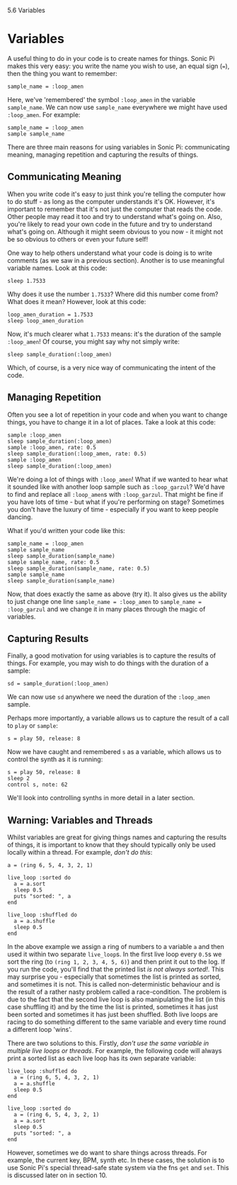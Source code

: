 5.6 Variables

# Variables

A useful thing to do in your code is to create names for things. Sonic
Pi makes this very easy: you write the name you wish to use, an equal
sign (`=`), then the thing you want to remember:

```
sample_name = :loop_amen
```

Here, we've 'remembered' the symbol `:loop_amen` in the variable
`sample_name`. We can now use `sample_name` everywhere we might have
used `:loop_amen`. For example:

```
sample_name = :loop_amen
sample sample_name
```

There are three main reasons for using variables in Sonic Pi:
communicating meaning, managing repetition and capturing the results
of things.

## Communicating Meaning

When you write code it's easy to just think you're telling the computer
how to do stuff - as long as the computer understands it's OK. However,
it's important to remember that it's not just the computer that reads
the code. Other people may read it too and try to understand what's going
on. Also, you're likely to read your own code in the future and try to
understand what's going on. Although it might seem obvious to you now -
it might not be so obvious to others or even your future self!

One way to help others understand what your code is doing is to write
comments (as we saw in a previous section). Another is to use meaningful
variable names. Look at this code:

```
sleep 1.7533
```

Why does it use the number `1.7533`? Where did this number come from?
What does it mean? However, look at this code:

```
loop_amen_duration = 1.7533
sleep loop_amen_duration
```

Now, it's much clearer what `1.7533` means: it's the duration of the
sample `:loop_amen`! Of course, you might say why not simply write:

```
sleep sample_duration(:loop_amen)
```

Which, of course, is a very nice way of communicating the intent of the
code.

## Managing Repetition

Often you see a lot of repetition in your code and when you want to
change things, you have to change it in a lot of places. Take a look at
this code:

```
sample :loop_amen
sleep sample_duration(:loop_amen)
sample :loop_amen, rate: 0.5
sleep sample_duration(:loop_amen, rate: 0.5)
sample :loop_amen
sleep sample_duration(:loop_amen)
```

We're doing a lot of things with `:loop_amen`! What if we wanted to
hear what it sounded like with another loop sample such as
`:loop_garzul`? We'd have to find and replace all `:loop_amen`s with
`:loop_garzul`. That might be fine if you have lots of time - but what
if you're performing on stage? Sometimes you don't have the luxury of
time - especially if you want to keep people dancing.

What if you'd written your code like this:

```
sample_name = :loop_amen
sample sample_name
sleep sample_duration(sample_name)
sample sample_name, rate: 0.5
sleep sample_duration(sample_name, rate: 0.5)
sample sample_name
sleep sample_duration(sample_name)
```

Now, that does exactly the same as above (try it). It also gives us
the ability to just change one line `sample_name = :loop_amen` to
`sample_name = :loop_garzul` and we change it in many places through
the magic of variables.

## Capturing Results

Finally, a good motivation for using variables is to capture the results
of things. For example, you may wish to do things with the duration of a
sample:

```
sd = sample_duration(:loop_amen)
```

We can now use `sd` anywhere we need the duration of the `:loop_amen`
sample.

Perhaps more importantly, a variable allows us to capture the result
of a call to `play` or `sample`:

```
s = play 50, release: 8
```

Now we have caught and remembered `s` as a variable, which allows us
to control the synth as it is running:

```
s = play 50, release: 8
sleep 2
control s, note: 62
```

We'll look into controlling synths in more detail in a later section.


## Warning: Variables and Threads

Whilst variables are great for giving things names and capturing the
results of things, it is important to know that they should typically
only be used locally within a thread. For example, *don't do this*:

```
a = (ring 6, 5, 4, 3, 2, 1)

live_loop :sorted do
  a = a.sort
  sleep 0.5
  puts "sorted: ", a
end

live_loop :shuffled do
  a = a.shuffle
  sleep 0.5
end
```

In the above example we assign a ring of numbers to a variable `a` and
then used it within two separate `live_loop`s. In the first live loop
every `0.5`s we sort the ring (to `(ring 1, 2, 3, 4, 5, 6)`) and then
print it out to the log. If you run the code, you'll find that the
printed list *is not always sorted!*. This may surprise you - especially
that sometimes the list is printed as sorted, and sometimes it is
not. This is called non-deterministic behaviour and is the result of a
rather nasty problem called a race-condition. The problem is due to the
fact that the second live loop is also manipulating the list (in this
case shuffling it) and by the time the list is printed, sometimes it has
just been sorted and sometimes it has just been shuffled. Both live
loops are racing to do something different to the same variable and
every time round a different loop 'wins'.

There are two solutions to this. Firstly, *don't use the same variable
in multiple live loops or threads*. For example, the following code will
always print a sorted list as each live loop has its own separate
variable:

```
live_loop :shuffled do
  a = (ring 6, 5, 4, 3, 2, 1)
  a = a.shuffle
  sleep 0.5
end

live_loop :sorted do
  a = (ring 6, 5, 4, 3, 2, 1)
  a = a.sort
  sleep 0.5
  puts "sorted: ", a
end
```

However, sometimes we do want to share things across threads. For
example, the current key, BPM, synth etc. In these cases, the solution
is to use Sonic Pi's special thread-safe state system via the fns `get`
and `set`. This is discussed later on in section 10.
